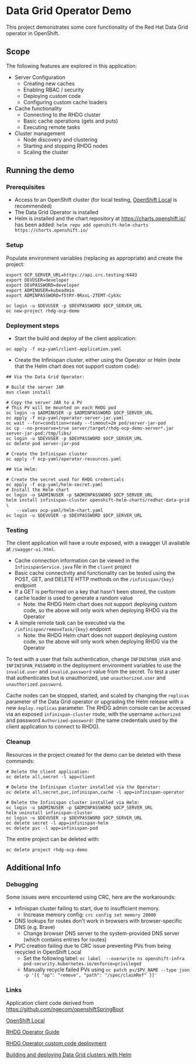 
# Data Grid Operator Demo

This project demonstrates some core functionality of the Red Hat Data Grid operator in OpenShift. 

## Scope

The following features are explored in this application:

- Server Configuration
  - Creating new caches
  - Enabling RBAC / security
  - Deploying custom code
  - Configuring custom cache loaders
- Cache functionality
  - Connecting to the RHDG cluster
  - Basic cache operations (gets and puts)
  - Executing remote tasks
- Cluster management
  - Node discovery and clustering
  - Starting and stopping RHDG nodes
  - Scaling the cluster

## Running the demo

### Prerequisites

- Access to an OpenShift cluster (for local testing, [OpenShift Local](https://developers.redhat.com/products/openshift-local/overview) is recommended)
- The Data Grid Operator is installed
- Helm is installed and the chart repository at <https://charts.openshift.io/> has been added: `helm repo add openshift-helm-charts https://charts.openshift.io/`

### Setup

Populate environment variables (replacing as appropriate) and create the project:
```
export OCP_SERVER_URL=https://api.crc.testing:6443
export DEVUSER=developer
export DEVPASSWORD=developer
export ADMINUSER=kubeadmin
export ADMINPASSWORD=f5tRY-9RxxL-2TEMT-CykXc

oc login -u $DEVUSER -p $DEVPASSWORD $OCP_SERVER_URL
oc new-project rhdg-ocp-demo
```

### Deployment steps

- Start the build and deploy of the client application:
```
oc apply -f ocp-yaml/client-application.yaml
```
- Create the Infinispan cluster, either using the Operator or Helm (note that the Helm chart does not support custom code):
```
## Via the Data Grid Operator:

# Build the server JAR 
mvn clean install

# Copy the server JAR to a PV
# This PV will be mounted on each RHDG pod
oc login -u $ADMINUSER -p $ADMINPASSWORD $OCP_SERVER_URL
oc apply -f ocp-yaml/operator-server-jar.yaml
oc wait --for=condition=ready --timeout=2m pod/server-jar-pod
oc cp --no-preserve=true server/target/rhdg-ocp-demo-server*.jar server-jar-pod:/tmp/libs/
oc login -u $DEVUSER -p $DEVPASSWORD $OCP_SERVER_URL
oc delete pod server-jar-pod

# Create the Infinispan cluster
oc apply -f ocp-yaml/operator-resources.yaml
```
```
## Via Helm:

# Create the secret used for RHDG credentials
oc apply -f ocp-yaml/helm-secret.yaml
# Install the Helm chart
oc login -u $ADMINUSER -p $ADMINPASSWORD $OCP_SERVER_URL
helm install infinispan-cluster openshift-helm-charts/redhat-data-grid \
    --values ocp-yaml/helm-chart.yaml
oc login -u $DEVUSER -p $DEVPASSWORD $OCP_SERVER_URL
```

### Testing

The client application will have a route exposed, with a swagger UI available at `/swagger-ui.html`. 

- Cache connection information can be viewed in the `InfinispanService.java` file in the `client` project
- Basic cache connectivity and functionality can be tested using the POST, GET, and DELETE HTTP methods on the `/infinispan/{key}` endpoint
- If a GET is performed on a key that hasn't been stored, the custom cache loader is used to generate a random value
  - Note: the RHDG Helm chart does not support deploying custom code, so the above will only work when deploying RHDG via the Operator
- A simple remote task can be executed via the `/infinispan/removeTask/{key}` endpoint
  - Note: the RHDG Helm chart does not support deploying custom code, so the above will only work when deploying RHDG via the Operator

To test with a user that fails authentication, change `INFINISPAN_USER` and `INFINISPAN_PASSWORD` in the deployment environment variables to 
use the `invalid.user` and `invalid.password` value from the secret. To test a user that authenticates but is unauthorized, use
`unauthorized.user` and `unauthorized.password`.

Cache nodes can be stopped, started, and scaled by changing the `replicas` parameter of the Data Grid operator or upgrading the Helm release 
with a new `deploy.replicas` parameter. The RHDG admin console can be accessed via an exposed `infinispan-cluster` route, with the username 
`authorized` and password `Authorized-password!` (the same credentials used by the client application to connect to RHDG).

### Cleanup

Resources in the project created for the demo can be deleted with these commands:

```
# Delete the client application:
oc delete all,secret -l app=client
```
```
# Delete the Infinispan cluster installed via the Operator:
oc delete all,secret,pvc,infinispan,cache -l app=infinispan-operator
```
```
# Delete the Infinispan cluster installed via Helm:
oc login -u $ADMINUSER -p $ADMINPASSWORD $OCP_SERVER_URL
helm uninstall infinispan-cluster
oc login -u $DEVUSER -p $DEVPASSWORD $OCP_SERVER_URL
oc delete secret -l app=infinispan-helm
oc delete pvc -l app=infinispan-pod
```

The entire project can be deleted with:

```
oc delete project rhdg-ocp-demo
```

## Additional Info

### Debugging

Some issues were encountered using CRC, here are the workarounds:
- Infinispan cluster failing to start, due to insufficient memory.
  - Increase memory config: `crc config set memory 20000`
- DNS lookups for routes don't work in browsers with browser-specific DNS (e.g. Brave)
  - Change browser DNS server to the system-provided DNS server (which contains entries for routes)
- PVC creation failing due to CRC issue preventing PVs from being recycled in OpenShift Local
  - Set the following label: `oc label  --overwrite ns openshift-infra  pod-security.kubernetes.io/enforce=privileged`
  - Manually recycle failed PVs using `oc patch pv/$PV_NAME --type json -p '[{ "op": "remove", "path": "/spec/claimRef" }]'`

### Links

Application client code derived from <https://github.com/ngecom/openshiftSpringBoot>

[OpenShift Local](https://developers.redhat.com/products/openshift-local/overview)

[RHDG Operator Guide](https://access.redhat.com/documentation/en-us/red_hat_data_grid/8.3/html/data_grid_operator_guide/index)

[RHDG Operator custom code deployment](https://access.redhat.com/documentation/en-us/red_hat_data_grid/8.3/guide/1cfa1bfa-697d-4fda-9e0a-8c3e2b99f815)

[Building and deploying Data Grid clusters with Helm](https://access.redhat.com/documentation/en-us/red_hat_data_grid/8.3/html-single/building_and_deploying_data_grid_clusters_with_helm/index)

